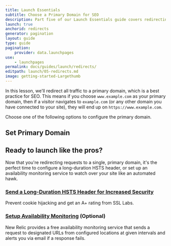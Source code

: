 ```yaml
---
title: Launch Essentials
subtitle: Choose a Primary Domain for SEO
description: Part five of our Launch Essentials guide covers redirecting users to the proper domains and paths.
launch: true
anchorid: redirects
generator: pagination
layout: guide
type: guide
pagination:
    provider: data.launchpages
use:
    - launchpages
permalink: docs/guides/launch/redirects/
editpath: launch/05-redirects.md
image: getting-started-Largethumb
---
```


In this lesson, we'll redirect all traffic to a primary domain, which is a best practice for SEO. This means if you choose `www.example.com` as your primary domain, then if a visitor navigates to `example.com` (or any other domain you have connected to your site), they will end up on `https://www.example.com`.

Choose one of the following options to configure the primary domain.

## Set Primary Domain

<Partial file="primary-domain.md" />

## Ready to launch like the pros?
Now that you're redirecting requests to a single, primary domain, it's the perfect time to configure a long-duration HSTS header, or set up an availability monitoring service to watch over your site like an automated hawk.

### [Send a Long-Duration HSTS Header for Increased Security](/pantheon-yml/#enforce-https--hsts)
Prevent cookie hijacking and get an A+ rating from SSL Labs.

### [Setup Availability Monitoring](/new-relic/#configure-ping-monitors-for-availability) (Optional)
New Relic provides a free availability monitoring service that sends a request to designated URLs from configured locations at given intervals and alerts you via email if a response fails.

